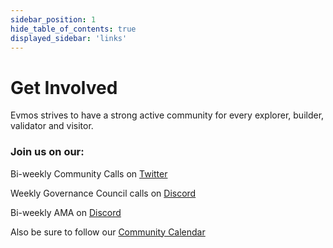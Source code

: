 ```yaml
---
sidebar_position: 1
hide_table_of_contents: true
displayed_sidebar: 'links'
---
```


# Get Involved

Evmos strives to have a strong active community for every explorer, builder, validator and visitor.

### Join us on our:

Bi-weekly Community Calls on [Twitter](https://twitter.com/EvmosOrg)  

Weekly Governance Council calls on [Discord](https://discord.gg/evmos)

Bi-weekly AMA on [Discord](https://discord.gg/evmos)

Also be sure to follow our [Community Calendar](https://calendar.google.com/calendar/embed?src=c_grfooiam12n63762eld4ntue48%40group.calendar.google.com&ctz=America%2FChicago)

